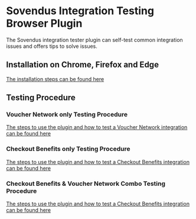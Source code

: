 # Sovendus Integration Testing Browser Plugin

The Sovendus integration tester plugin can self-test common integration issues and offers tips to solve issues.

## Installation on Chrome, Firefox and Edge

[The installation steps can be found here](https://github.com/Sovendus-GmbH/Sovendus-Integration-Selftester-Browser-Plugin/blob/main/docs/installation.md)

## Testing Procedure

### Voucher Network only Testing Procedure

[The steps to use the plugin and how to test a Voucher Network integration can be found here](https://github.com/Sovendus-GmbH/Sovendus-Integration-Selftester-Browser-Plugin/blob/main/docs/VN-procedure.md)

### Checkout Benefits only Testing Procedure

[The steps to use the plugin and how to test a Checkout Benefits integration can be found here](https://github.com/Sovendus-GmbH/Sovendus-Integration-Selftester-Browser-Plugin/blob/main/docs/CB-procedure.md)

### Checkout Benefits & Voucher Network Combo Testing Procedure

[The steps to use the plugin and how to test a Checkout Benefits integration can be found here](https://github.com/Sovendus-GmbH/Sovendus-Integration-Selftester-Browser-Plugin/blob/main/docs/VN-CB-procedure.md)
